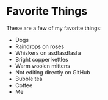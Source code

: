 # Favorite Things

These are a few of my favorite things:

- Dogs
- Raindrops on roses
- Whiskers on asdfasdfasfa
- Bright copper kettles
- Warm woolen mittens
- Not editing directly on GitHub
- Bubble tea
- Coffee
- Me
